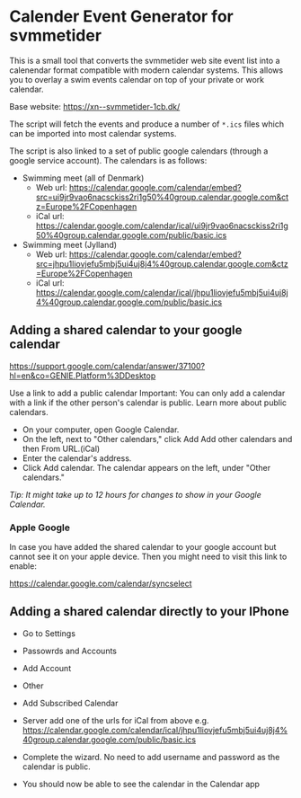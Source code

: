# Calender Event Generator for svmmetider

This is a small tool that converts the svmmetider web site event list into a calenendar format compatible with modern calendar systems. This allows you to overlay a swim events calendar on top of your private or work calendar. 

Base website: https://xn--svmmetider-1cb.dk/

The script will fetch the events and produce a number of `*.ics` files which can be imported into most calendar systems.

The script is also linked to a set of public google calendars (through a google service account). The calendars is as follows:

* Swimming meet (all of Denmark)
  * Web url: https://calendar.google.com/calendar/embed?src=ui9jr9vao6nacsckiss2ri1g50%40group.calendar.google.com&ctz=Europe%2FCopenhagen
  * iCal url: https://calendar.google.com/calendar/ical/ui9jr9vao6nacsckiss2ri1g50%40group.calendar.google.com/public/basic.ics
* Swimming meet (Jylland)
  * Web url: https://calendar.google.com/calendar/embed?src=jhpu1liovjefu5mbj5ui4uj8j4%40group.calendar.google.com&ctz=Europe%2FCopenhagen
  * iCal url: https://calendar.google.com/calendar/ical/jhpu1liovjefu5mbj5ui4uj8j4%40group.calendar.google.com/public/basic.ics

<!---
* Swimming meet (Jylland, Odder selection)
 * Web url: https://calendar.google.com/calendar/embed?src=cnc7r2d4qfhp0qhu5js17l91bc%40group.calendar.google.com&ctz=Europe%2FCopenhagen
 * iCal url: https://calendar.google.com/calendar/ical/cnc7r2d4qfhp0qhu5js17l91bc%40group.calendar.google.com/public/basic.ics
-->

## Adding a shared calendar to your google calendar
https://support.google.com/calendar/answer/37100?hl=en&co=GENIE.Platform%3DDesktop

Use a link to add a public calendar
Important: You can only add a calendar with a link if the other person's calendar is public. Learn more about public calendars.

* On your computer, open Google Calendar.
* On the left, next to "Other calendars," click Add Add other calendars and then From URL.(iCal)
* Enter the calendar's address.
* Click Add calendar. The calendar appears on the left, under "Other calendars."

*Tip: It might take up to 12 hours for changes to show in your Google Calendar.*  

### Apple Google
In case you have added the shared calendar to your google account but cannot see it on your apple device. Then you might need to visit this link to enable:

https://calendar.google.com/calendar/syncselect

## Adding a shared calendar directly to your IPhone

* Go to Settings
* Passowrds and Accounts
* Add Account
* Other
* Add Subscribed Calendar

  

  
* Server add one of the urls for iCal from above e.g. https://calendar.google.com/calendar/ical/jhpu1liovjefu5mbj5ui4uj8j4%40group.calendar.google.com/public/basic.ics
* Complete the wizard. No need to add username and password as the calendar is public. 
* You should now be able to see the calendar in the Calendar app
